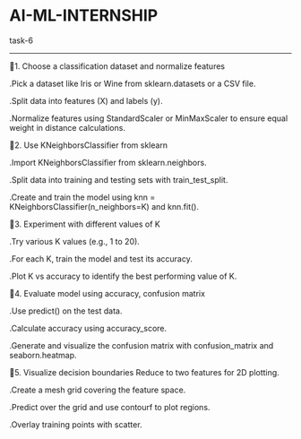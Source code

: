# AI-ML-INTERNSHIP
task-6
____________________________________
🔹1. Choose a classification 
  dataset and normalize features

.Pick a dataset like Iris or Wine    from sklearn.datasets or a CSV      file.

.Split data into features (X) and    labels (y).

.Normalize features using            StandardScaler or MinMaxScaler to   ensure equal weight in distance     calculations.

🔹2. Use KNeighborsClassifier from    sklearn

.Import KNeighborsClassifier from    sklearn.neighbors.

.Split data into training and        testing sets with train_test_split.

.Create and train the model using    knn =                              KNeighborsClassifier(n_neighbors=K)  and knn.fit().

🔹3. Experiment with different       values of K

.Try various K values (e.g., 1 to    20).

.For each K, train the model and     test its accuracy.

.Plot K vs accuracy to identify the  best performing value of K.

🔹4. Evaluate model using accuracy,   confusion matrix

.Use predict() on the test data.

.Calculate accuracy using            accuracy_score.

.Generate and visualize the          confusion matrix with               confusion_matrix and seaborn.heatmap.

🔹5. Visualize decision boundaries
 Reduce to two features for 2D       plotting.

.Create a mesh grid covering the     feature space.

.Predict over the grid and use       contourf to plot regions.

.Overlay training points with        scatter.
